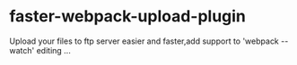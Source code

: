 # faster-webpack-upload-plugin
Upload your files to ftp server easier and faster,add support to 'webpack --watch'
editing ...

